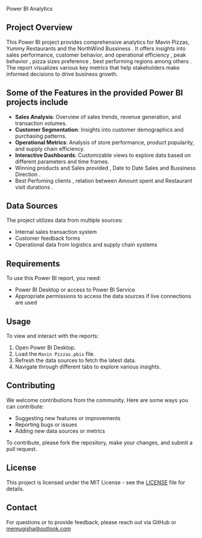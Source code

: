  Power BI Analytics

## Project Overview
This Power BI project provides comprehensive analytics for Mavin Pizzas, Yummy Restaurants and the NorthWind Bussiness . It offers insights into sales performance, customer behavior, and operational efficiency , peak behavior , pizza sizes preference , best performing regions among others . The report visualizes various key metrics that help stakeholders make informed decisions to drive business growth.

## Some of the  Features in the provided Power BI projects include 
- **Sales Analysis**: Overview of sales trends, revenue generation, and transaction volumes.
- **Customer Segmentation**: Insights into customer demographics and purchasing patterns.
- **Operational Metrics**: Analysis of store performance, product popularity, and supply chain efficiency.
- **Interactive Dashboards**: Customizable views to explore data based on different parameters and time frames.
- Winning products and Sales provided , Date to Date Sales and Bussiness Direction .
- Best Perfoming clients , relation between Amount spent and Restaurant visit durations . 

## Data Sources
The project utilizes data from multiple sources:
- Internal sales transaction system
- Customer feedback forms
- Operational data from logistics and supply chain systems

## Requirements
To use this Power BI report, you need:
- Power BI Desktop or access to Power BI Service
- Appropriate permissions to access the data sources if live connections are used

## Usage
To view and interact with the reports:
1. Open Power BI Desktop.
2. Load the `Mavin Pizzas.pbix` file.
3. Refresh the data sources to fetch the latest data.
4. Navigate through different tabs to explore various insights.

## Contributing
We welcome contributions from the community. Here are some ways you can contribute:
- Suggesting new features or improvements
- Reporting bugs or issues
- Adding new data sources or metrics

To contribute, please fork the repository, make your changes, and submit a pull request.

## License
This project is licensed under the MIT License - see the [LICENSE](LICENSE.md) file for details.

## Contact
For questions or to provide feedback, please reach out via GitHub or memugisha@outlook.com
